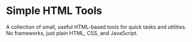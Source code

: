 # Simple HTML Tools

A collection of small, useful HTML-based tools for quick tasks and utilities. No frameworks, just plain HTML, CSS, and JavaScript.
